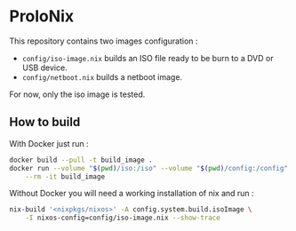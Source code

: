 # ProloNix

This repository contains two images configuration :

  * `config/iso-image.nix` builds an ISO file ready to be burn to a DVD or USB
    device.
  * `config/netboot.nix` builds a netboot image.

For now, only the iso image is tested.

## How to build

With Docker just run :

```bash
docker build --pull -t build_image .
docker run --volume "$(pwd)/iso:/iso" --volume "$(pwd)/config:/config" \
    --rm -it build_image
```

Without Docker you will need a working installation of nix and run :

```bash
nix-build '<nixpkgs/nixos>' -A config.system.build.isoImage \
    -I nixos-config=config/iso-image.nix --show-trace
```

